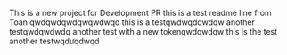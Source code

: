 This is a new project for Development PR
this is a test readme line from Toan
qwdqwdqwdqwqwdwqd
this is a testqwdwqdqwdqw
another testqwdqwdwdq
another test with a new tokenqwdqwdqw
this is the test another testwqdưqdwqd